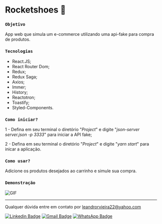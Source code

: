 # Rocketshoes 🛒

### `Objetivo`

App web que simula um e-commerce utilizando uma api-fake para compra de produtos.

### `Tecnologias`

- React.JS;
- React Router Dom;
- Redux;
- Redux Saga;
- Axios;
- Immer;
- History;
- Reactotron;
- Toastify;
- Styled-Components.

### `Como iniciar?`

1 - Defina em seu terminal o diretório "*Project*" e digite "*json-server server.json -p 3333*" para iniciar a API fake;

2 - Defina em seu terminal o diretório "*Project*" e digite "*yarn start*" para inicar a aplicação.

### `Como usar?`

Adicione os produtos desejados ao carrinho e simule sua compra.

### `Demonstração`

![GIF](https://i.imgur.com/6BKVyon.gif)

------------------------------------------------------------------

Qualquer dúvida entre em contato por <a href="mailto:rodrigoleitesouzadev@gmail.com?">leandrorvieira22@yahoo.com</a>

 [![Linkedin Badge](https://img.shields.io/badge/-LinkedIn-blue?style=flat-square&logo=Linkedin&logoColor=white&link=https://www.linkedin.com/in/leandro-rezende-vieira-23a212242/)](https://www.linkedin.com/in/leandro-rezende-vieira-23a212242/)
[![Gmail Badge](https://img.shields.io/badge/-Gmail-c14438?style=flat-square&logo=Gmail&logoColor=white&link=mailto:leandrorvieira22@yahoo.com)](mailto:leandrorvieira22@yahoo.com)
[![WhatsApp Badge](https://img.shields.io/badge/WhatsApp-0DA204?style=flat-square&logo=whatsapp&logoColor=white)](https://wa.me/5521995925956)
